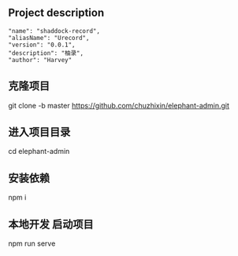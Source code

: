 ## Project description

```
"name": "shaddock-record",
"aliasName": "Urecord",
"version": "0.0.1",
"description": "柚录",
"author": "Harvey"
```

<!--
  #安装完依赖包后需要手动修改以下依赖文件： (因为作者把项目中的全局样式，放到了远程仓库)

  修改位置1：node_modules\_zx-layouts@0.6.23@zx-layouts\VabSideBar\index.vue
  .vab-fas-icon {
          padding-right: 3px; //修改为15px
          font-size: $base-font-size-default;
   }

-->

## 克隆项目

git clone -b master https://github.com/chuzhixin/elephant-admin.git

## 进入项目目录

cd elephant-admin

## 安装依赖

npm i

## 本地开发 启动项目

npm run serve
